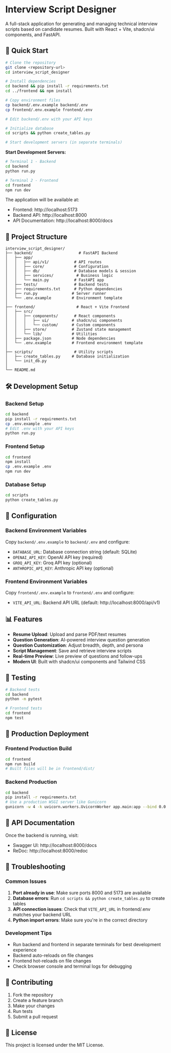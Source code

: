 # Interview Script Designer

A full-stack application for generating and managing technical interview scripts based on candidate resumes. Built with React + Vite, shadcn/ui components, and FastAPI.

## 🚀 Quick Start

```bash
# Clone the repository
git clone <repository-url>
cd interview_script_designer

# Install dependencies
cd backend && pip install -r requirements.txt
cd ../frontend && npm install

# Copy environment files
cp backend/.env.example backend/.env
cp frontend/.env.example frontend/.env

# Edit backend/.env with your API keys

# Initialize database
cd scripts && python create_tables.py

# Start development servers (in separate terminals)
```

**Start Development Servers:**
```bash
# Terminal 1 - Backend
cd backend
python run.py

# Terminal 2 - Frontend  
cd frontend
npm run dev
```

The application will be available at:
- Frontend: http://localhost:5173
- Backend API: http://localhost:8000
- API Documentation: http://localhost:8000/docs

## 📁 Project Structure

```
interview_script_designer/
├── backend/                    # FastAPI Backend
│   ├── app/
│   │   ├── api/v1/           # API routes
│   │   ├── core/             # Configuration
│   │   ├── db/               # Database models & session
│   │   ├── services/          # Business logic
│   │   └── main.py           # FastAPI app
│   ├── tests/                # Backend tests
│   ├── requirements.txt      # Python dependencies
│   ├── run.py               # Server runner
│   └── .env.example         # Environment template
│
├── frontend/                  # React + Vite Frontend
│   ├── src/
│   │   ├── components/       # React components
│   │   │   ├── ui/          # shadcn/ui components
│   │   │   └── custom/      # Custom components
│   │   ├── store/           # Zustand state management
│   │   └── lib/             # Utilities
│   ├── package.json         # Node dependencies
│   └── .env.example         # Frontend environment template
│
├── scripts/                  # Utility scripts
│   ├── create_tables.py     # Database initialization
│   └── init_db.py
│
└── README.md
```

## 🛠️ Development Setup

### Backend Setup
```bash
cd backend
pip install -r requirements.txt
cp .env.example .env
# Edit .env with your API keys
python run.py
```

### Frontend Setup
```bash
cd frontend
npm install
cp .env.example .env
npm run dev
```

### Database Setup
```bash
cd scripts
python create_tables.py
```

## 🔧 Configuration

### Backend Environment Variables
Copy `backend/.env.example` to `backend/.env` and configure:

- `DATABASE_URL`: Database connection string (default: SQLite)
- `OPENAI_API_KEY`: OpenAI API key (required)
- `GROQ_API_KEY`: Groq API key (optional)
- `ANTHROPIC_API_KEY`: Anthropic API key (optional)

### Frontend Environment Variables
Copy `frontend/.env.example` to `frontend/.env` and configure:

- `VITE_API_URL`: Backend API URL (default: http://localhost:8000/api/v1)

## 📊 Features

- **Resume Upload**: Upload and parse PDF/text resumes
- **Question Generation**: AI-powered interview question generation
- **Question Customization**: Adjust breadth, depth, and persona
- **Script Management**: Save and retrieve interview scripts
- **Real-time Preview**: Live preview of questions and follow-ups
- **Modern UI**: Built with shadcn/ui components and Tailwind CSS

## 🧪 Testing

```bash
# Backend tests
cd backend
python -m pytest

# Frontend tests
cd frontend
npm test
```

## 🚀 Production Deployment

### Frontend Production Build
```bash
cd frontend
npm run build
# Built files will be in frontend/dist/
```

### Backend Production
```bash
cd backend
pip install -r requirements.txt
# Use a production WSGI server like Gunicorn
gunicorn -w 4 -k uvicorn.workers.UvicornWorker app.main:app --bind 0.0.0.0:8000
```

## 📝 API Documentation

Once the backend is running, visit:
- Swagger UI: http://localhost:8000/docs
- ReDoc: http://localhost:8000/redoc

## 🔧 Troubleshooting

### Common Issues

1. **Port already in use**: Make sure ports 8000 and 5173 are available
2. **Database errors**: Run `cd scripts && python create_tables.py` to create tables
3. **API connection issues**: Check that `VITE_API_URL` in frontend/.env matches your backend URL
4. **Python import errors**: Make sure you're in the correct directory

### Development Tips

- Run backend and frontend in separate terminals for best development experience
- Backend auto-reloads on file changes
- Frontend hot-reloads on file changes
- Check browser console and terminal logs for debugging

## 🤝 Contributing

1. Fork the repository
2. Create a feature branch
3. Make your changes
4. Run tests
5. Submit a pull request

## 📄 License

This project is licensed under the MIT License.